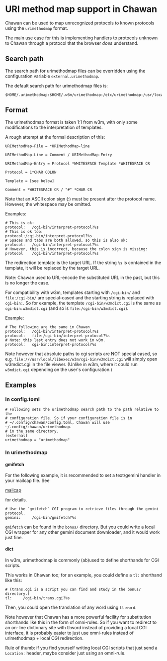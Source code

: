 <!-- MANON
% cha-urimethodmap(5) | URI method map support in Chawan
MANOFF -->

# URI method map support in Chawan

Chawan can be used to map unrecognized protocols to known protocols using the
`urimethodmap` format.

The main use case for this is implementing handlers to protocols unknown to
Chawan through a protocol that the browser *does* understand.

## Search path

The search path for urimethodmap files can be overridden using the
configuration variable `external.urimethodmap`.

The default search path for urimethodmap files is:

```
$HOME/.urimethodmap:$HOME/.w3m/urimethodmap:/etc/urimethodmap:/usr/local/etc/urimethodmap
```
## Format

The urimethodmap format is taken 1:1 from w3m, with only some modifications
to the interpretation of templates.

A rough attempt at the formal description of this:

```
URIMethodMap-File = *URIMethodMap-line

URIMethodMap-Line = Comment / URIMethodMap-Entry

URIMethodMap-Entry = Protocol *WHITESPACE Template *WHITESPACE CR

Protocol = 1*CHAR COLON

Template = [see below]

Comment = *WHITESPACE CR / "#" *CHAR CR
```

Note that an ASCII colon sign (:) must be present after the protocol
name. However, the whitespace may be omitted.

Examples:

```
# This is ok:
protocol:	/cgi-bin/interpret-protocol?%s
# This is ok too:
protocol:/cgi-bin/interpret-protocol?%s
# Spaces and tabs are both allowed, so this is also ok:
protocol:	/cgi-bin/interpret-protocol?%s
# However, this is incorrect, because the colon sign is missing:
protocol	/cgi-bin/interpret-protocol?%s
```

The redirection template is the target URL. If the string `%s` is contained
in the template, it will be replaced by the target URL.

Note: Chawan used to URL-encode the substituted URL in the past, but this is
no longer the case.

For compatibility with w3m, templates starting with `/cgi-bin/` and
`file:/cgi-bin/` are special-cased and the starting string is replaced with
`cgi-bin:`. So for example, the template `/cgi-bin/w3mdict.cgi` is the same as
`cgi-bin:w3mdict.cgi` (and so is `file:/cgi-bin/w3mdict.cgi`).

Example:

```
# The following are the same in Chawan
protocol:	/cgi-bin/interpret-protocol?%s
protocol:	file:/cgi-bin/interpret-protocol?%s
# Note: this last entry does not work in w3m.
protocol:	cgi-bin:interpret-protocol?%s
```

Note however that absolute paths to cgi scripts are NOT special cased, so
e.g. `file:///usr/local/libexec/w3m/cgi-bin/w3mdict.cgi` will simply open
w3mdict.cgi in the file viewer. (Unlike in w3m, where it could run
`w3mdict.cgi` depending on the user's configuration.)

## Examples

### In config.toml

```
# Following sets the urimethodmap search path to the path relative to the
# configuration file. So if your configuration file is in
# ~/.config/chawan/config.toml, Chawan will use ~/.config/chawan/urimethodmap.
# in the same directory.
[external]
urimethodmap = "urimethodmap"
```

### In urimethodmap

#### gmifetch

For the following example, it is recommended to set a text/gemini handler
in your mailcap file. See
<!-- MANOFF -->
[mailcap](mailcap.md)
<!-- MANON -->
<!-- MANON
**cha-mailcap**(5)
MANOFF -->
for details.

```
# Use the `gmifetch` CGI program to retrieve files through the gemini protocol.
gemini:		/cgi-bin/gmifetch?%s
```

`gmifetch` can be found in the `bonus/` directory. But you could write a
local CGI wrapper for any other gemini document downloader, and it would
work just fine.

#### dict

In w3m, urimethodmap is commonly (ab)used to define shorthands for CGI scripts.

This works in Chawan too; for an example, you could define a `tl:` shorthand
like this:

```
# (trans.cgi is a script you can find and study in the bonus/ directory.)
tl:		/cgi-bin/trans.cgi?%s
```

Then, you could open the translation of any word using `tl:word`.

Note however that Chawan has a more powerful facility for substitution
shorthands like this in the form of omni-rules. So if you want to redirect
to an on-line dictionary site with tl:word instead of providing a local
CGI interface, it is probably easier to just use omni-rules instead of
urimethodmap + local CGI redirection.

Rule of thumb: if you find yourself writing local CGI scripts that just
send a `Location:` header, maybe consider just using an omni-rule.
